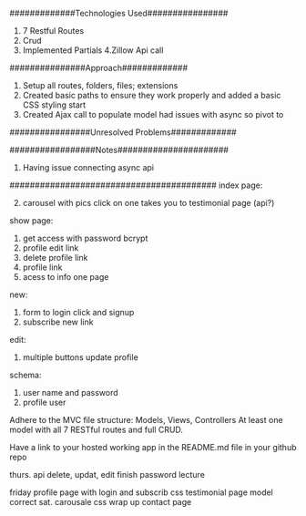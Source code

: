 #############Technologies Used################
1. 7 Restful Routes
2. Crud
3. Implemented Partials
4.Zillow Api call

###############Approach#############
1. Setup all routes, folders, files; extensions
2. Created basic paths to ensure they work properly and added a basic CSS styling start
3. Created Ajax call to populate model had issues with async so pivot to 

################Unresolved Problems#############

#################Notes######################
1. Having issue connecting async api


#########################################
index page: 

2. carousel with pics click on one takes you to testimonial page (api?)

show page:
1. get access with password bcrypt
2. profile edit link
3. delete profile link
4. profile link
5. acess to info one page

new:
1. form to login click and signup
2.  subscribe new link

edit:
1. multiple buttons update profile

schema:
1. user name and password
2. profile user

Adhere to the MVC file structure: Models, Views, Controllers
At least one model with all 7 RESTful routes and full CRUD.



Have a link to your hosted working app in the README.md file in your github repo




thurs.
api delete, updat, edit
finish password lecture

friday
profile page with login and subscrib
css
testimonial page
model correct
sat.
carousale
css wrap up
contact page


